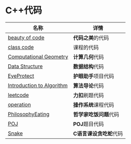 # C++代码

| 名称                                                       | 详情                    |
| ---------------------------------------------------------- | ----------------------- |
| [beauty of code](beauty%20of%20code)                       | **代码之美**的代码      |
| [class code](class%20code)                                 | 课程的代码              |
| [Computational Geometry](Computational%20Geometry)         | **计算几何**代码        |
| [Data Structure](Data%20Structure)                         | **数据结构**代码        |
| [EyeProtect](EyeProtect)                                   | **护眼助手**项目代码    |
| [Introduction to Algorithm](Introduction%20to%20Algorithm) | **算法导论**代码        |
| [leetcode](leetcode)                                       | **力扣**刷题代码        |
| [operation](operation)                                     | **操作系统**课程代码    |
| [PhilosophyEating](PhilosophyEating)                       | **哲学家吃饭问题**代码  |
| [POJ](POJ)                                                 | **POJ**题目代码         |
| [Snake](Snake)                                             | **C语言课设贪吃蛇**代码 |

